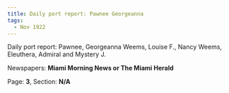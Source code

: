 ```yaml
---  
title: Daily port report: Pawnee Georgeanna  
tags:  
  - Nov 1922  
---  
```

  
Daily port report: Pawnee, Georgeanna Weems, Louise F., Nancy Weems, Eleuthera, Admiral and Mystery J.  
  
Newspapers: **Miami Morning News or The Miami Herald**  
  
Page: **3**, Section: **N/A** 
